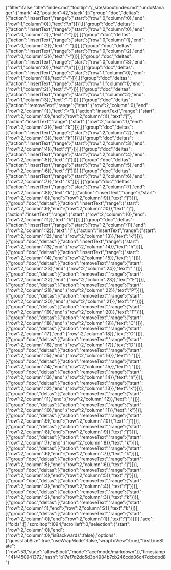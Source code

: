 {"filter":false,"title":"index.md","tooltip":"/_site/about/index.md","undoManager":{"mark":42,"position":42,"stack":[[{"group":"doc","deltas":[{"action":"insertText","range":{"start":{"row":0,"column":0},"end":{"row":1,"column":0}},"text":"\n"}]}],[{"group":"doc","deltas":[{"action":"insertText","range":{"start":{"row":0,"column":0},"end":{"row":0,"column":1}},"text":"-"}]}],[{"group":"doc","deltas":[{"action":"insertText","range":{"start":{"row":0,"column":1},"end":{"row":0,"column":2}},"text":"-"}]}],[{"group":"doc","deltas":[{"action":"insertText","range":{"start":{"row":0,"column":2},"end":{"row":0,"column":3}},"text":"-"}]}],[{"group":"doc","deltas":[{"action":"insertText","range":{"start":{"row":0,"column":3},"end":{"row":1,"column":0}},"text":"\n"}]}],[{"group":"doc","deltas":[{"action":"insertText","range":{"start":{"row":1,"column":0},"end":{"row":1,"column":1}},"text":"-"}]}],[{"group":"doc","deltas":[{"action":"insertText","range":{"start":{"row":1,"column":1},"end":{"row":1,"column":2}},"text":"-"}]}],[{"group":"doc","deltas":[{"action":"insertText","range":{"start":{"row":1,"column":2},"end":{"row":1,"column":3}},"text":"-"}]}],[{"group":"doc","deltas":[{"action":"removeText","range":{"start":{"row":2,"column":0},"end":{"row":2,"column":1}},"text":"<"},{"action":"insertText","range":{"start":{"row":2,"column":0},"end":{"row":2,"column":1}},"text":"j"},{"action":"insertText","range":{"start":{"row":2,"column":1},"end":{"row":2,"column":2}},"text":"k"}]}],[{"group":"doc","deltas":[{"action":"insertText","range":{"start":{"row":2,"column":2},"end":{"row":2,"column":3}},"text":"k"}]}],[{"group":"doc","deltas":[{"action":"insertText","range":{"start":{"row":2,"column":3},"end":{"row":2,"column":4}},"text":"j"}]}],[{"group":"doc","deltas":[{"action":"insertText","range":{"start":{"row":2,"column":4},"end":{"row":2,"column":5}},"text":"j"}]}],[{"group":"doc","deltas":[{"action":"insertText","range":{"start":{"row":2,"column":5},"end":{"row":2,"column":6}},"text":"j"}]}],[{"group":"doc","deltas":[{"action":"insertText","range":{"start":{"row":2,"column":6},"end":{"row":2,"column":7}},"text":"k"}]}],[{"group":"doc","deltas":[{"action":"insertText","range":{"start":{"row":2,"column":7},"end":{"row":2,"column":8}},"text":"k"},{"action":"insertText","range":{"start":{"row":2,"column":8},"end":{"row":2,"column":9}},"text":"j"}]}],[{"group":"doc","deltas":[{"action":"insertText","range":{"start":{"row":2,"column":9},"end":{"row":2,"column":10}},"text":"j"},{"action":"insertText","range":{"start":{"row":2,"column":10},"end":{"row":2,"column":11}},"text":"k"}]}],[{"group":"doc","deltas":[{"action":"insertText","range":{"start":{"row":2,"column":11},"end":{"row":2,"column":12}},"text":"j"},{"action":"insertText","range":{"start":{"row":2,"column":12},"end":{"row":2,"column":13}},"text":"k"}]}],[{"group":"doc","deltas":[{"action":"insertText","range":{"start":{"row":2,"column":13},"end":{"row":2,"column":14}},"text":"h"}]}],[{"group":"doc","deltas":[{"action":"insertText","range":{"start":{"row":2,"column":14},"end":{"row":2,"column":15}},"text":"j"}]}],[{"group":"doc","deltas":[{"action":"removeText","range":{"start":{"row":2,"column":23},"end":{"row":2,"column":24}},"text":" "}]}],[{"group":"doc","deltas":[{"action":"removeText","range":{"start":{"row":2,"column":22},"end":{"row":2,"column":23}},"text":"E"}]}],[{"group":"doc","deltas":[{"action":"removeText","range":{"start":{"row":2,"column":21},"end":{"row":2,"column":22}},"text":"P"}]}],[{"group":"doc","deltas":[{"action":"removeText","range":{"start":{"row":2,"column":20},"end":{"row":2,"column":21}},"text":"Y"}]}],[{"group":"doc","deltas":[{"action":"removeText","range":{"start":{"row":2,"column":19},"end":{"row":2,"column":20}},"text":"T"}]}],[{"group":"doc","deltas":[{"action":"removeText","range":{"start":{"row":2,"column":18},"end":{"row":2,"column":19}},"text":"C"}]}],[{"group":"doc","deltas":[{"action":"removeText","range":{"start":{"row":2,"column":17},"end":{"row":2,"column":18}},"text":"O"}]}],[{"group":"doc","deltas":[{"action":"removeText","range":{"start":{"row":2,"column":16},"end":{"row":2,"column":17}},"text":"D"}]}],[{"group":"doc","deltas":[{"action":"removeText","range":{"start":{"row":2,"column":15},"end":{"row":2,"column":16}},"text":"!"}]}],[{"group":"doc","deltas":[{"action":"removeText","range":{"start":{"row":2,"column":14},"end":{"row":2,"column":15}},"text":"j"}]}],[{"group":"doc","deltas":[{"action":"removeText","range":{"start":{"row":2,"column":13},"end":{"row":2,"column":14}},"text":"h"}]}],[{"group":"doc","deltas":[{"action":"removeText","range":{"start":{"row":2,"column":12},"end":{"row":2,"column":13}},"text":"k"}]}],[{"group":"doc","deltas":[{"action":"removeText","range":{"start":{"row":2,"column":11},"end":{"row":2,"column":12}},"text":"j"}]}],[{"group":"doc","deltas":[{"action":"removeText","range":{"start":{"row":2,"column":10},"end":{"row":2,"column":11}},"text":"k"}]}],[{"group":"doc","deltas":[{"action":"removeText","range":{"start":{"row":2,"column":9},"end":{"row":2,"column":10}},"text":"j"}]}],[{"group":"doc","deltas":[{"action":"removeText","range":{"start":{"row":2,"column":8},"end":{"row":2,"column":9}},"text":"j"}]}],[{"group":"doc","deltas":[{"action":"removeText","range":{"start":{"row":2,"column":7},"end":{"row":2,"column":8}},"text":"k"}]}],[{"group":"doc","deltas":[{"action":"removeText","range":{"start":{"row":2,"column":6},"end":{"row":2,"column":7}},"text":"k"}]}],[{"group":"doc","deltas":[{"action":"removeText","range":{"start":{"row":2,"column":5},"end":{"row":2,"column":6}},"text":"j"}]}],[{"group":"doc","deltas":[{"action":"removeText","range":{"start":{"row":2,"column":4},"end":{"row":2,"column":5}},"text":"j"}]}],[{"group":"doc","deltas":[{"action":"removeText","range":{"start":{"row":2,"column":3},"end":{"row":2,"column":4}},"text":"j"}]}],[{"group":"doc","deltas":[{"action":"removeText","range":{"start":{"row":2,"column":2},"end":{"row":2,"column":3}},"text":"k"}]}],[{"group":"doc","deltas":[{"action":"removeText","range":{"start":{"row":2,"column":1},"end":{"row":2,"column":2}},"text":"k"}]}],[{"group":"doc","deltas":[{"action":"removeText","range":{"start":{"row":2,"column":0},"end":{"row":2,"column":1}},"text":"j"}]}]]},"ace":{"folds":[],"scrolltop":1094,"scrollleft":0,"selection":{"start":{"row":2,"column":0},"end":{"row":2,"column":0},"isBackwards":false},"options":{"guessTabSize":true,"useWrapMode":false,"wrapToView":true},"firstLineState":{"row":53,"state":"allowBlock","mode":"ace/mode/markdown"}},"timestamp":1414450941372,"hash":"b17ef7d2dd5d3b4984b7cb246cdd06c47dcbdbd8"}